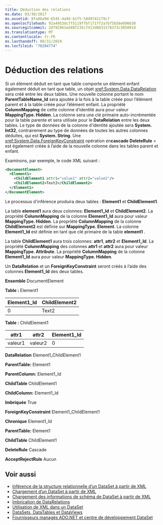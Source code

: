 ```yaml
---
title: Déduction des relations
ms.date: 03/30/2017
ms.assetid: 8fa86a9d-6545-4a9d-b1f5-58d9742179c7
ms.openlocfilehash: 92a4953dc7f5119ffbf171ff2a7bf5b58e896638
ms.sourcegitcommit: 2d792961ed48f235cf413d6031576373c3050918
ms.translationtype: MT
ms.contentlocale: fr-FR
ms.lasthandoff: 08/31/2019
ms.locfileid: "70204774"
---
```

# <a name="inferring-relationships"></a>Déduction des relations
Si un élément déduit en tant que table comporte un élément enfant également déduit en tant que table, un objet <xref:System.Data.DataRelation> sera créé entre les deux tables. Une nouvelle colonne portant le nom **ParentTableName_Id** sera ajoutée à la fois à la table créée pour l’élément parent et à la table créée pour l’élément enfant. La propriété **ColumnMapping** de cette colonne d’identité aura pour valeur **MappingType. Hidden**. La colonne sera une clé primaire auto-incrémentée pour la table parente et sera utilisée pour le **DataRelation** entre les deux tables. Le type de données de la colonne d’identité ajoutée sera **System. Int32**, contrairement au type de données de toutes les autres colonnes déduites, qui est **System. String**. Une <xref:System.Data.ForeignKeyConstraint> opération en**cascade** **DeleteRule** = est également créée à l’aide de la nouvelle colonne dans les tables parent et enfant.  
  
 Examinons, par exemple, le code XML suivant :  
  
```xml  
<DocumentElement>  
  <Element1>  
    <ChildElement1 attr1="value1" attr2="value2"/>  
    <ChildElement2>Text2</ChildElement2>  
  </Element1>  
</DocumentElement>  
```  
  
 Le processus d'inférence produira deux tables :  **Element1** et **ChildElement1**.  
  
 La table **element1** aura deux colonnes: **Element1_Id** et **ChildElement2**. La propriété **ColumnMapping** de la colonne **Element1_Id** aura pour valeur **MappingType. Hidden**. La propriété **ColumnMapping** de la colonne **ChildElement2** est définie sur **MappingType. Element**. La colonne **Element1_Id** est définie en tant que clé primaire de la table **element1** .  
  
 La table **ChildElement1** aura trois colonnes: **attr1**, **attr2** et **Element1_Id**. La propriété **ColumnMapping** des colonnes **attr1** et **attr2** aura pour valeur **MappingType. Attribute**. La propriété **ColumnMapping** de la colonne **Element1_Id** aura pour valeur **MappingType. Hidden**.  
  
 Un **DataRelation** et un **ForeignKeyConstraint** seront créés à l’aide des colonnes **Element1_Id** des deux tables.  
  
 **Ensemble** DocumentElement  
  
 **Table :** Element1  
  
|Element1_Id|ChildElement2|  
|------------------|-------------------|  
|0|Text2|  
  
 **Table :** ChildElement1  
  
|attr1|attr2|Element1_Id|  
|-----------|-----------|------------------|  
|valeur1|valeur2|0|  
  
 **DataRelation** Element1_ChildElement1  
  
 **ParentTable:** Element1  
  
 **ParentColumn:** Element1_Id  
  
 **ChildTable** ChildElement1  
  
 **ChildColumn:** Element1_Id  
  
 **Imbriquée** True  
  
 **ForeignKeyConstraint** Element1_ChildElement1  
  
 **Chronique** Element1_Id  
  
 **ParentTable:** Element1  
  
 **ChildTable** ChildElement1  
  
 **DeleteRule** Cascade  
  
 **AcceptRejectRule** Aucun  
  
## <a name="see-also"></a>Voir aussi

- [Inférence de la structure relationnelle d’un DataSet à partir de XML](inferring-dataset-relational-structure-from-xml.md)
- [Chargement d’un DataSet à partir de XML](loading-a-dataset-from-xml.md)
- [Chargement des informations de schéma de DataSet à partir de XML](loading-dataset-schema-information-from-xml.md)
- [Imbrication de DataRelations](nesting-datarelations.md)
- [Utilisation de XML dans un DataSet](using-xml-in-a-dataset.md)
- [DataSets, DataTables et DataViews](index.md)
- [Fournisseurs managés ADO.NET et centre de développement DataSet](https://go.microsoft.com/fwlink/?LinkId=217917)
